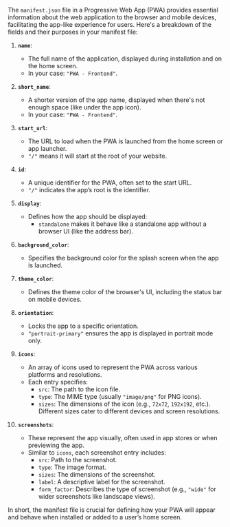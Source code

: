 The `manifest.json` file in a Progressive Web App (PWA) provides essential information about the web application to the browser and mobile devices, facilitating the app-like experience for users. Here's a breakdown of the fields and their purposes in your manifest file:

1. **`name`**: 
   - The full name of the application, displayed during installation and on the home screen.
   - In your case: `"PWA - Frontend"`.

2. **`short_name`**: 
   - A shorter version of the app name, displayed when there's not enough space (like under the app icon).
   - In your case: `"PWA - Frontend"`.

3. **`start_url`**: 
   - The URL to load when the PWA is launched from the home screen or app launcher.
   - `"/"` means it will start at the root of your website.

4. **`id`**: 
   - A unique identifier for the PWA, often set to the start URL.
   - `"/"` indicates the app’s root is the identifier.

5. **`display`**: 
   - Defines how the app should be displayed: 
     - `standalone` makes it behave like a standalone app without a browser UI (like the address bar).
  
6. **`background_color`**: 
   - Specifies the background color for the splash screen when the app is launched.

7. **`theme_color`**: 
   - Defines the theme color of the browser's UI, including the status bar on mobile devices.

8. **`orientation`**: 
   - Locks the app to a specific orientation. 
   - `"portrait-primary"` ensures the app is displayed in portrait mode only.

9. **`icons`**: 
   - An array of icons used to represent the PWA across various platforms and resolutions.
   - Each entry specifies:
     - `src`: The path to the icon file.
     - `type`: The MIME type (usually `"image/png"` for PNG icons).
     - `sizes`: The dimensions of the icon (e.g., `72x72`, `192x192`, etc.). Different sizes cater to different devices and screen resolutions.

10. **`screenshots`**: 
    - These represent the app visually, often used in app stores or when previewing the app.
    - Similar to `icons`, each screenshot entry includes:
      - `src`: Path to the screenshot.
      - `type`: The image format.
      - `sizes`: The dimensions of the screenshot.
      - `label`: A descriptive label for the screenshot.
      - `form_factor`: Describes the type of screenshot (e.g., `"wide"` for wider screenshots like landscape views).

In short, the manifest file is crucial for defining how your PWA will appear and behave when installed or added to a user’s home screen.
